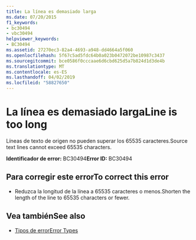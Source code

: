 ```yaml
---
title: La línea es demasiado larga
ms.date: 07/20/2015
f1_keywords:
- bc30494
- vbc30494
helpviewer_keywords:
- BC30494
ms.assetid: 27270ec3-82a4-4693-a948-dd4664a5f060
ms.openlocfilehash: 5f67c5ad5fdc64b0a023b0472072be10987c3437
ms.sourcegitcommit: bce0586f0cccaae6d6cbd625d5a7b824d1d3de4b
ms.translationtype: MT
ms.contentlocale: es-ES
ms.lasthandoff: 04/02/2019
ms.locfileid: "58827650"
---
```

# <a name="line-is-too-long"></a><span data-ttu-id="39cb5-102">La línea es demasiado larga</span><span class="sxs-lookup"><span data-stu-id="39cb5-102">Line is too long</span></span>
<span data-ttu-id="39cb5-103">Líneas de texto de origen no pueden superar los 65535 caracteres.</span><span class="sxs-lookup"><span data-stu-id="39cb5-103">Source text lines cannot exceed 65535 characters.</span></span>  
  
 <span data-ttu-id="39cb5-104">**Identificador de error:** BC30494</span><span class="sxs-lookup"><span data-stu-id="39cb5-104">**Error ID:** BC30494</span></span>  
  
## <a name="to-correct-this-error"></a><span data-ttu-id="39cb5-105">Para corregir este error</span><span class="sxs-lookup"><span data-stu-id="39cb5-105">To correct this error</span></span>  
  
-   <span data-ttu-id="39cb5-106">Reduzca la longitud de la línea a 65535 caracteres o menos.</span><span class="sxs-lookup"><span data-stu-id="39cb5-106">Shorten the length of the line to 65535 characters or fewer.</span></span>  
  
## <a name="see-also"></a><span data-ttu-id="39cb5-107">Vea también</span><span class="sxs-lookup"><span data-stu-id="39cb5-107">See also</span></span>

- [<span data-ttu-id="39cb5-108">Tipos de error</span><span class="sxs-lookup"><span data-stu-id="39cb5-108">Error Types</span></span>](../../../visual-basic/programming-guide/language-features/error-types.md)
